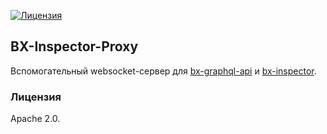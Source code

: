 [![Лицензия](https://img.shields.io/github/license/whiskyjs/bx-inspector-proxy?style=flat-square)](https://github.com/whiskyjs/bx-inspector-proxy/blob/develop/LICENSE.txt)

## BX-Inspector-Proxy

Вспомогательный websocket-сервер для [bx-graphql-api](https://github.com/whiskyjs/bx-graphql-api) и [bx-inspector](https://github.com/whiskyjs/bx-inspector).

### Лицензия

Apache 2.0.
